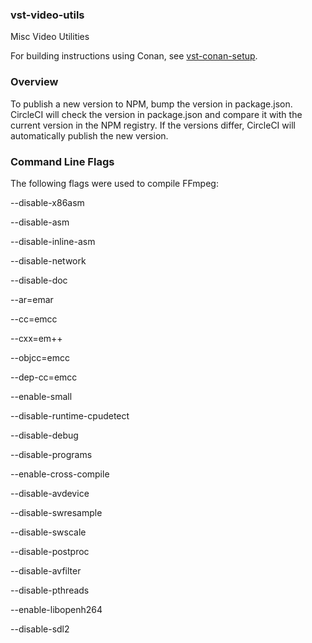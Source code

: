 ### vst-video-utils

Misc Video Utilities

For building instructions using Conan, see [vst-conan-setup](https://bitbucket.org/vernierst/vst-conan-setup/src/main/README.md).

### Overview

To publish a new version to NPM, bump the version in package.json.  CircleCI will check the version in package.json and compare it with the current version in the NPM registry. If the versions differ, CircleCI will automatically publish the new version.


### Command Line Flags

The following flags were used to compile FFmpeg:

--disable-x86asm

--disable-asm

--disable-inline-asm

--disable-network

--disable-doc

--ar=emar

--cc=emcc

--cxx=em++

--objcc=emcc

--dep-cc=emcc

--enable-small

--disable-runtime-cpudetect

--disable-debug

--disable-programs

--enable-cross-compile

--disable-avdevice

--disable-swresample

--disable-swscale

--disable-postproc

--disable-avfilter

--disable-pthreads

--enable-libopenh264

--disable-sdl2
